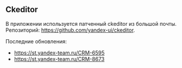 ## Ckeditor
В приложении используется патченный ckeditor из большой почты. Репозиторий: https://github.com/yandex-ui/ckeditor.

Последние обновления:
* https://st.yandex-team.ru/CRM-6595
* https://st.yandex-team.ru/CRM-8673
